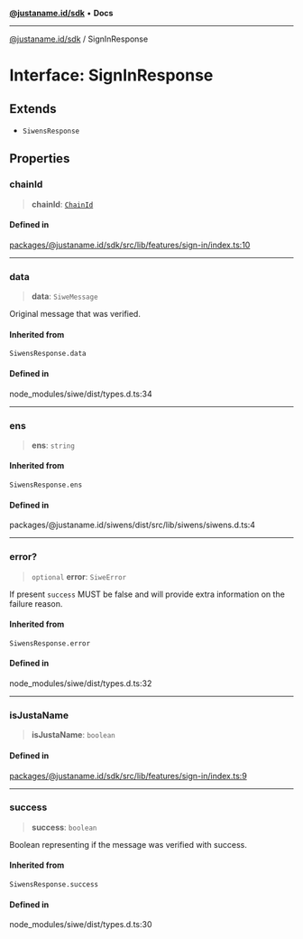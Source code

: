 [**@justaname.id/sdk**](../README.md) • **Docs**

***

[@justaname.id/sdk](../globals.md) / SignInResponse

# Interface: SignInResponse

## Extends

- `SiwensResponse`

## Properties

### chainId

> **chainId**: [`ChainId`](../type-aliases/ChainId.md)

#### Defined in

[packages/@justaname.id/sdk/src/lib/features/sign-in/index.ts:10](https://github.com/JustaName-id/JustaName-sdk/blob/626b4b68604f3125538c424811e641247a5bd58d/packages/@justaname.id/sdk/src/lib/features/sign-in/index.ts#L10)

***

### data

> **data**: `SiweMessage`

Original message that was verified.

#### Inherited from

`SiwensResponse.data`

#### Defined in

node\_modules/siwe/dist/types.d.ts:34

***

### ens

> **ens**: `string`

#### Inherited from

`SiwensResponse.ens`

#### Defined in

packages/@justaname.id/siwens/dist/src/lib/siwens/siwens.d.ts:4

***

### error?

> `optional` **error**: `SiweError`

If present `success` MUST be false and will provide extra information on the failure reason.

#### Inherited from

`SiwensResponse.error`

#### Defined in

node\_modules/siwe/dist/types.d.ts:32

***

### isJustaName

> **isJustaName**: `boolean`

#### Defined in

[packages/@justaname.id/sdk/src/lib/features/sign-in/index.ts:9](https://github.com/JustaName-id/JustaName-sdk/blob/626b4b68604f3125538c424811e641247a5bd58d/packages/@justaname.id/sdk/src/lib/features/sign-in/index.ts#L9)

***

### success

> **success**: `boolean`

Boolean representing if the message was verified with success.

#### Inherited from

`SiwensResponse.success`

#### Defined in

node\_modules/siwe/dist/types.d.ts:30
